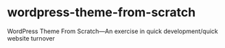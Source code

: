 # wordpress-theme-from-scratch
WordPress Theme From Scratch—An exercise in quick development/quick website turnover
